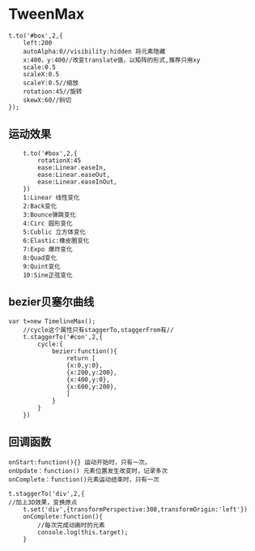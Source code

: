 # TweenMax #

	t.to('#box',2,{
		left:200
		autoAlpha:0//visibility:hidden 将元素隐藏
		x:400，y:400//改变translate值，以矩阵的形式,推荐只用xy
		scale:0.5
		scaleX:0.5
		scaleY:0.5//缩放
		rotation:45//旋转
		skewX:60//斜切
	});
## 运动效果 ##
		t.to('#box',2,{
			rotationX:45
			ease:Linear.easeIn,
			ease:Linear.easeOut,
			ease:Linear.easeInOut,
		})
		1:Linear 线性变化
		2:Back变化
		3:Bounce弹跳变化
		4:Circ 圆形变化
		5:Cublic 立方体变化
		6:Elastic:橡皮圈变化
		7:Expo 爆炸变化
		8:Quad变化
		9:Quint变化
		10:Sine正弦变化
## bezier贝塞尔曲线 ##

	var t=new TimelineMax();
		//cycle这个属性只有staggerTo,staggerFrom有//
		t.staggerTo('#con',2,{
			cycle:{
				bezier:function(){
					return [
					{x:0,y:0},
					{x:200,y:200},
					{x:400,y:0},
					{x:600,y:200},
					]
				}
			}
		})
## 回调函数 ##
	onStart:function(){} 运动开始时，只有一次。
	onUpdate：function() 元素位置发生改变时，记录多次
	onComplete：function()元素运动结束时，只有一次

	t.staggerTo('div',2,{
	//加上3D效果，变换原点
		t.set('div',{transformPerspective:300,transformOrigin:'left'})
		onComplete:function(){
			//每次完成动画时的元素
			console.log(this.target);
		}
